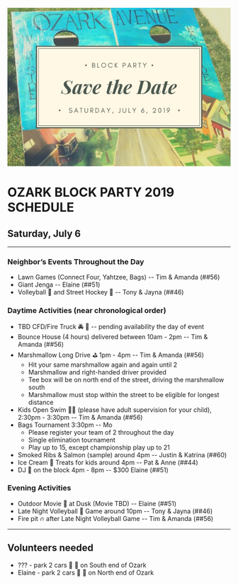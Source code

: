 ![Ozark Block Party](/assets/images/bpsign.jpg "Ozark Block Party")

# OZARK BLOCK PARTY 2019 SCHEDULE 
## Saturday, July 6

-----

### Neighbor’s Events Throughout the Day
* Lawn Games (Connect Four, Yahtzee, Bags) -- Tim & Amanda (##56)
* Giant Jenga -- Elaine (##51)
* Volleyball 🏐 and Street Hockey 🏒 -- Tony & Jayna (##46)

### Daytime Activities (near chronological order)
* TBD CFD/Fire Truck 🚔 🚒 -- pending availability the day of event
* Bounce House (4 hours) delivered between 10am - 2pm -- Tim & Amanda (##56)
* Marshmallow Long Drive ⛳️ 1pm - 4pm -- Tim & Amanda (##56)
  * Hit your same marshmallow again and again until 2
  * Marshmallow and right-handed driver provided
  * Tee box will be on north end of the street, driving the marshmallow south
  * Marshmallow must stop within the street to be eligible for longest distance
* Kids Open Swim 🏊‍♂️  (please have adult supervision for your child), 2:30pm - 3:30pm -- Tim & Amanda (##56)
* Bags Tournament 3:30pm -- Mo
  * Please register your team of 2 throughout the day
  * Single elimination tournament
  * Play up to 15, except championship play up to 21
* Smoked Ribs & Salmon (sample) around 4pm -- Justin & Katrina (##60)
* Ice Cream 🍦 Treats for kids around 4pm -- Pat & Anne (##44)
* DJ 🎵 on the block 4pm - 8pm -- $300 Elaine (##51)

### Evening Activities
* Outdoor Movie 🍿 at Dusk (Movie TBD) -- Elaine (##51)
* Late Night Volleyball 🏐 Game around 10pm -- Tony & Jayna (##46)
* Fire pit 🔥 after Late Night Volleyball Game -- Tim & Amanda (##56)

-------

## Volunteers needed
* ??? - park 2 cars 🚗 🚙 on South end of Ozark
* Elaine - park 2 cars 🚙 🚗 on North end of Ozark
